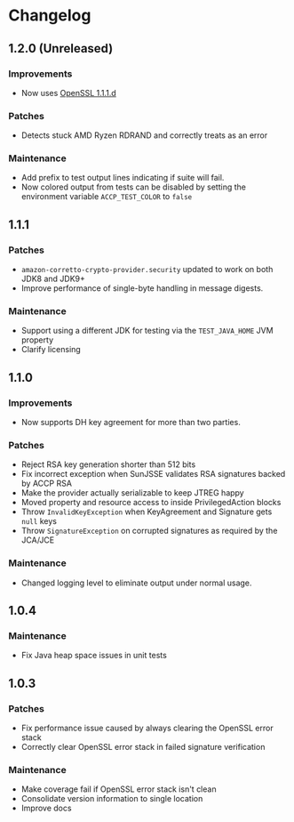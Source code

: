 # Changelog

## 1.2.0 (Unreleased)

### Improvements
* Now uses [OpenSSL 1.1.1.d](https://www.openssl.org/source/openssl-1.1.1d.tar.gz)

### Patches
* Detects stuck AMD Ryzen RDRAND and correctly treats as an error

### Maintenance
* Add prefix to test output lines indicating if suite will fail.
* Now colored output from tests can be disabled by setting the environment variable `ACCP_TEST_COLOR` to `false`

## 1.1.1

### Patches
* `amazon-corretto-crypto-provider.security` updated to work on both JDK8 and JDK9+
* Improve performance of single-byte handling in message digests.

### Maintenance
* Support using a different JDK for testing via the `TEST_JAVA_HOME` JVM property
* Clarify licensing

## 1.1.0

### Improvements
* Now supports DH key agreement for more than two parties.

### Patches
* Reject RSA key generation shorter than 512 bits
* Fix incorrect exception when SunJSSE validates RSA signatures backed by ACCP RSA
* Make the provider actually serializable to keep JTREG happy
* Moved property and resource access to inside PrivilegedAction blocks
* Throw `InvalidKeyException` when KeyAgreement and Signature gets `null` keys
* Throw `SignatureException` on corrupted signatures as required by the JCA/JCE

### Maintenance
* Changed logging level to eliminate output under normal usage.

## 1.0.4
### Maintenance
* Fix Java heap space issues in unit tests

## 1.0.3

### Patches
* Fix performance issue caused by always clearing the OpenSSL error stack
* Correctly clear OpenSSL error stack in failed signature verification

### Maintenance
* Make coverage fail if OpenSSL error stack isn't clean
* Consolidate version information to single location
* Improve docs
